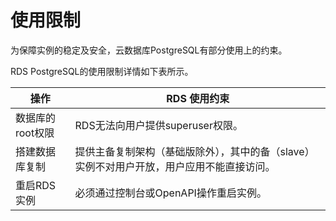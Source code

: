 # 使用限制

为保障实例的稳定及安全，云数据库PostgreSQL有部分使用上的约束。

RDS PostgreSQL的使用限制详情如下表所示。

|操作|RDS 使用约束|
|--|--------|
|数据库的root权限|RDS无法向用户提供superuser权限。|
|搭建数据库复制|提供主备复制架构（基础版除外），其中的备（slave）实例不对用户开放，用户应用不能直接访问。|
|重启RDS实例|必须通过控制台或OpenAPI操作重启实例。|

